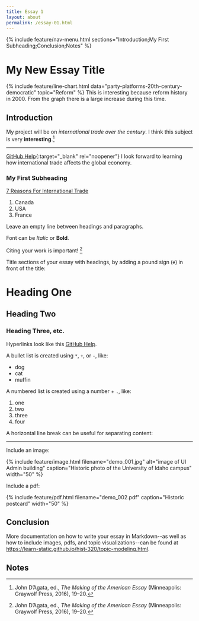 ```yaml
---
title: Essay 1
layout: about
permalink: /essay-01.html
---
```


{% include feature/nav-menu.html sections="Introduction;My First Subheading;Conclusion;Notes" %}

# My New Essay Title
{% include feature/line-chart.html data="party-platforms-20th-century-democratic" topic="Reform" %}
This is interesting because reform history in 2000. From the graph there is a large increase during this time.

## Introduction

My project will be on *international trade over the century*. I think this subject is very **interesting**.[^1] 


---

[GitHub Help](https://help.github.com/){:target="_blank" rel="noopener"}
I look forward to learning how international trade affects the global economy.

### My First Subheading

[7 Reasons For International Trade](https://ttcwetranslate.com/7-reasons-for-international-trade/)

1. Canada
2. USA
3. France

Leave an empty line between headings and paragraphs.

Font can be *Italic* or **Bold**.

Citing your work is important! [^1]

Title sections of your essay with headings, by adding a pound sign (`#`) in front of the title:

# Heading One

## Heading Two

### Heading Three, etc.

Hyperlinks look like this [GitHub Help](https://help.github.com/).

A bullet list is created using `*`, `+`, or `-`, like:

- dog
- cat
- muffin

A numbered list is created using a number + `.`, like:

1. one
2. two
6. three
2. four

A horizontal line break can be useful for separating content:

----

Include an image:

{% include feature/image.html filename="demo_001.jpg" alt="image of UI Admin building" caption="Historic photo of the University of Idaho campus" width="50" %}

Include a pdf:

{% include feature/pdf.html filename="demo_002.pdf" caption="Historic postcard" width="50" %}

## Conclusion

More documentation on how to write your essay in Markdown--as well as how to include images, pdfs, and topic visualizations--can be found at <https://learn-static.github.io/hist-320/topic-modeling.html>.

## Notes

[^3]: Katie Kitamura, A Separation (New York: Riverhead Books, 2017), 25.

[^1]: John D’Agata, ed., *The Making of the American Essay* (Minneapolis: Graywolf Press, 2016), 19–20.
